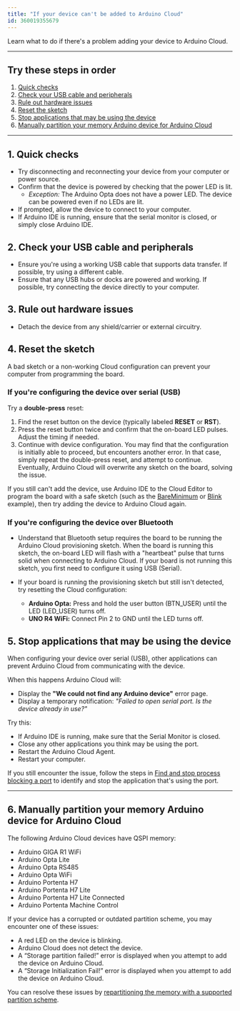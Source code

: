 ```yaml
---
title: "If your device can't be added to Arduino Cloud"
id: 360019355679
---
```


Learn what to do if there's a problem adding your device to Arduino Cloud.

---

## Try these steps in order

1. [Quick checks](#1-quick-checks)
1. [Check your USB cable and peripherals](#2-check-your-usb-cable-and-peripherals)
1. [Rule out hardware issues](#3-rule-out-hardware-issues)
1. [Reset the sketch](#4-reset-the-sketch)
1. [Stop applications that may be using the device](#5-stop-applications-that-may-be-using-the-device)
1. [Manually partition your memory Arduino device for Arduino Cloud](#6-manually-partition-your-memory-arduino-device-for-arduino-cloud)

---

## 1. Quick checks

* Try disconnecting and reconnecting your device from your computer or power source.
* Confirm that the device is powered by checking that the power LED is lit.
  * _Exception:_ The Arduino Opta does not have a power LED. The device can be powered even if no LEDs are lit.
* If prompted, allow the device to connect to your computer.
* If Arduino IDE is running, ensure that the serial monitor is closed, or simply close Arduino IDE.

## 2. Check your USB cable and peripherals

* Ensure you're using a working USB cable that supports data transfer. If possible, try using a different cable.
* Ensure that any USB hubs or docks are powered and working. If possible, try connecting the device directly to your computer.

## 3. Rule out hardware issues

* Detach the device from any shield/carrier or external circuitry.

## 4. Reset the sketch

A bad sketch or a non-working Cloud configuration can prevent your computer from programming the board.

### If you're configuring the device over serial (USB)

Try a **double-press** reset:

1. Find the reset button on the device (typically labeled **RESET** or **RST**).
2. Press the reset button twice and confirm that the on-board LED pulses. Adjust the timing if needed.
3. Continue with device configuration. You may find that the configuration is initially able to proceed, but encounters another error. In that case, simply repeat the double-press reset, and attempt to continue. Eventually, Arduino Cloud will overwrite any sketch on the board, solving the issue.

If you still can't add the device, use Arduino IDE to the Cloud Editor to program the board with a safe sketch (such as the [BareMinimum](https://app.oniudra.cc/sketches/examples?nav=Examples&eid=01.Basics%2FBareMinimum) or [Blink](https://app.oniudra.cc/sketches/examples?nav=Examples&eid=01.Basics%2FBlink) example), then try adding the device to Arduino Cloud again.

### If you're configuring the device over Bluetooth

* Understand that Bluetooth setup requires the board to be running the Arduino Cloud provisioning sketch. When the board is running this sketch, the on-board LED will flash with a "heartbeat" pulse that turns solid when connecting to Arduino Cloud. If your board is not running this sketch, you first need to configure it using USB (Serial).
* If your board is running the provisioning sketch but still isn't detected, try resetting the Cloud configuration:

  * **Arduino Opta:** Press and hold the user button (BTN_USER) until the LED (LED_USER) turns off.
  * **UNO R4 WiFi:** Connect Pin 2 to GND until the LED turns off.

## 5. Stop applications that may be using the device

When configuring your device over serial (USB), other applications can prevent Arduino Cloud from communicating with the device.

When this happens Arduino Cloud will:

* Display the **"We could not find any Arduino device"** error page.
* Display a temporary notification: _"Failed to open serial port. Is the device already in use?"_

Try this:

* If Arduino IDE is running, make sure that the Serial Monitor is closed.
* Close any other applications you think may be using the port.
* Restart the Arduino Cloud Agent.
* Restart your computer.

If you still encounter the issue, follow the steps in [Find and stop process blocking a port](https://support.arduino.cc/hc/en-us/articles/4407830972050-Find-and-stop-process-blocking-a-port) to identify and stop the application that's using the port.

<!-- The Serial Monitor in the Cloud Editor will automatically be closed -->

---

## 6. Manually partition your memory Arduino device for Arduino Cloud

The following Arduino Cloud devices have QSPI memory:

* Arduino GIGA R1 WiFi
* Arduino Opta Lite
* Arduino Opta RS485
* Arduino Opta WiFi
* Arduino Portenta H7
* Arduino Portenta H7 Lite
* Arduino Portenta H7 Lite Connected
* Arduino Portenta Machine Control

If your device has a corrupted or outdated partition scheme, you may encounter one of these issues:

* A red LED on the device is blinking.
* Arduino Cloud does not detect the device.
* A “Storage partition failed!” error is displayed when you attempt to add the device on Arduino Cloud.
* A “Storage Initialization Fail!” error is displayed when you attempt to add the device on Arduino Cloud.

You can resolve these issues by [repartitioning the memory with a supported partition scheme](https://support.arduino.cc/hc/en-us/articles/16206977438748-Reset-the-flash-memory-on-STM32H747-based-devices).

<!-- markdownlint-disable-file HC001 -->